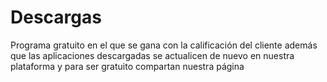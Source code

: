 # Descargas
Programa gratuito en el que se gana con la calificación del cliente además que las aplicaciones descargadas se actualicen de nuevo en nuestra plataforma y para ser gratuito compartan nuestra página 
